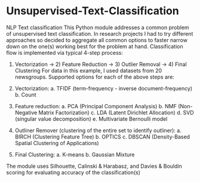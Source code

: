 # Unsupervised-Text-Classification

NLP Text classification
This Python module addresses a common problem of unsupervised text classification. In research projects I had to try different approaches so decided to aggregate all common options to faster narrow down on the one(s) working best for the problem at hand.
Classification flow is implemented via typical 4-step process:
1)	Vectorization -> 2) Feature Reduction -> 3) Outlier Removal -> 4) Final Clustering
For data in this example, I used datasets from 20 newsgroups.
Supported options for each of the above steps are:
1)	Vectorization:
a.	TFIDF (term-frequency - inverse document-frequency)
b.	Count

2)	Feature reduction: 
a.	PCA (Principal Component Analysis)
b.	NMF (Non-Negative Matrix Factorization)
c.	LDA (Latent Dirichlet Allocation)
d.	SVD (singular value decomposition)
e.	Multivariate Bernoulli model

3)	Outliner Remover (clustering of the entire set to identify outliner):
a.	BIRCH (Clustering Feature Tree)
b.	OPTICS
c.	DBSCAN (Density-Based Spatial Clustering of Applications)

4)	Final Clustering:
a.	K-means
b.	Gaussian Mixture
  
The module uses Silhouette, Calinski & Harabasz, and Davies & Bouldin scoring for evaluating accuracy of the classification(s)
